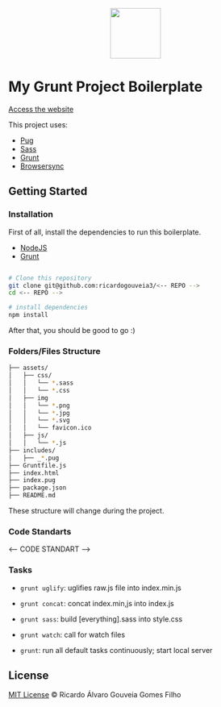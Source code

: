 <p align="center">
  <img src="<-- LOGO -->" width="100">
</p>

# My Grunt Project Boilerplate

[Access the website](<-- URL -->)

This project uses:
- [Pug](https://pugjs.org/)
- [Sass](http://sass-lang.com/)
- [Grunt](https://gruntjs.com/)
- [Browsersync](https://www.browsersync.io/)

## Getting Started

### Installation

First of all, install the dependencies to run this boilerplate.

- [NodeJS](http://nodejs.org/)
- [Grunt](https://gruntjs.com/)

```sh

# Clone this repository
git clone git@github.com:ricardogouveia3/<-- REPO -->
cd <-- REPO -->

# install dependencies
npm install

```

After that, you should be good to go :)

### Folders/Files Structure

```sh
├── assets/
│   ├── css/
│   │   └── *.sass
│   │   └── *.css
│   ├── img
│   │   └── *.png
│   │   └── *.jpg
│   │   └── *.svg
│   │   └── favicon.ico
│   ├── js/
│   │   └── *.js
├── includes/
│   ├── _*.pug
├── Gruntfile.js
├── index.html
├── index.pug
├── package.json
├── README.md
```
These structure will change during the project.

### Code Standarts

<-- CODE STANDART -->


### Tasks

- `grunt uglify`: uglifies raw.js file into index.min.js
- `grunt concat`: concat index.min,js into index.js
- `grunt sass`: build [everything].sass into style.css
- `grunt watch`: call for watch files

- `grunt`: run all default tasks continuously; start local server


## License

[MIT License](http://ricardogouveia3.mit-license.org/) © Ricardo Álvaro Gouveia Gomes Filho